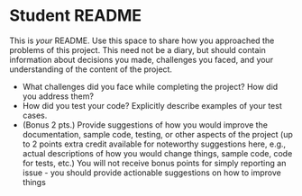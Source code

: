 # Student README

This is _your_ README. Use this space to share how you approached the problems of this project. This need not be a diary, but should contain information about decisions you made, challenges you faced, and your understanding of the content of the project. 

- What challenges did you face while completing the project? How did you address them?  
- How did you test your code? Explicitly describe examples of your test cases. 
- (Bonus 2 pts.) Provide suggestions of how you would improve the documentation, sample code, testing, or other aspects of the project (up to 2 points extra credit available for noteworthy suggestions here, e.g., actual descriptions of how you would change things, sample code, code for tests, etc.) You will not receive bonus points for simply reporting an issue - you should provide actionable suggestions on how to improve things   
